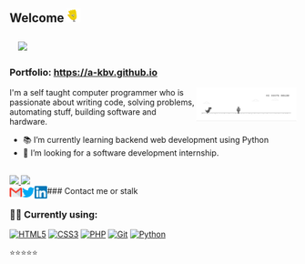 ## Welcome <img src="https://github.com/deut-erium/deut-erium/blob/master/assets/wave.gif?raw=1" width="24px">                                                                                                         ![](https://komarev.com/ghpvc/?username=a-kbv&label=PROFILE+VIEWS&color=green)
### Portfolio: https://a-kbv.github.io
<img width="35%" align="right" alt="Github" src="https://github.com/a-kbv/a-kbv/blob/main/dino.gif" />

I'm a self taught computer programmer who is passionate about writing code, solving problems, automating stuff, building software and hardware.

- 📚 I’m currently learning backend web development using Python
- 👯 I’m looking for a software development internship. 

<br/>

<a href="https://github.com/a-kbv">
  <img height="160em" src="https://github-readme-stats.vercel.app/api?username=a-kbv&theme=buefy&show_icons=true" />
  <img height="120em" src="https://github-readme-stats.vercel.app/api/top-langs/?username=a-kbv&theme=buefy&layout=compact" />
</a>
<br/>
### Contact me or stalk 

<a href="link to profile">
  <img align="left" alt="Atanas Korabov" width="22px" src="https://github.com/deut-erium/deut-erium/blob/master/assets/gmail.svg" />
</a>
<a href="link to profile">
  <img align="left" alt="Atanas Korabov" width="22px" src="https://github.com/deut-erium/deut-erium/blob/master/assets/twitter.svg" />
</a>
<a href="link to profile">
  <img align="left" alt="Atanas Korabov" width="22px" src="https://github.com/deut-erium/deut-erium/blob/master/assets/linkedin.svg" />
</a>


<br />

### 👨‍💻 Currently using:

[![HTML5](https://img.shields.io/badge/-HTML5-E34F26?style=flat&logo=html5&logoColor=white&link=https://github.com/a-kbv)](https://github.com/a-kbv) 
[![CSS3](https://img.shields.io/badge/-CSS3-1572B6?style=flat&logo=css3&link=https://github.com/a-kbv)](https://github.com/a-kbv) 
[![PHP](https://img.shields.io/badge/-PHP-1572B6?style=flat&logo=php&link=https://github.com/a-kbv)](https://github.com/a-kbv) 
[![Git](https://img.shields.io/badge/-Git-black?style=flat&logo=git&link=https://github.com/a-kbv)](https://github.com/a-kbv) 
[![Python](https://img.shields.io/badge/-Python-blue?style=flat&logo=git&link=https://github.com/a-kbv)](https://github.com/a-kbv) 

⭐️⭐️⭐️⭐️⭐️
